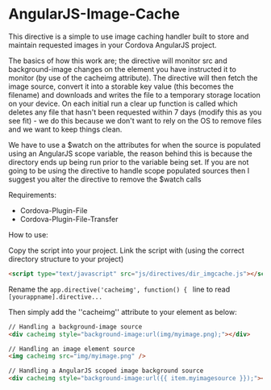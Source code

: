 # AngularJS-Image-Cache
This directive is a simple to use image caching handler built to store and maintain requested images in your Cordova AngularJS project. 

The basics of how this work are; the directive will monitor src and background-image changes on the element you have instructed it to monitor (by use of the cacheimg attribute). The directive will then fetch the image source, convert it into a storable key value (this becomes the filename)  and downloads and writes the file to a temporary storage location on your device. 
On each initial run a clear up function is called which deletes any file that hasn't been requested within 7 days (modify this as you see fit)  - we do this because we don't want to rely on the OS to remove files and we want to keep things clean.

We have to use a $watch on the attributes for when the source is populated using an AngularJS scope variable, the reason behind this is because the directory ends up being run prior to the variable being set. If you are not going to be using the directive to handle scope populated sources then I suggest you alter the directive to remove the $watch calls

Requirements:
- Cordova-Plugin-File
- Cordova-Plugin-File-Transfer

How to use:

Copy the  script into your project.
Link the script with (using the correct directory structure to your project)
```html
<script type="text/javascript" src="js/directives/dir_imgcache.js"></script>
```

Rename the ``app.directive('cacheimg', function() { `` line  to read ``[yourappname].directive...``

Then simply add the  ''cacheimg'' attribute to your element as below:

```html
// Handling a background-image source
<div cacheimg style="background-image:url(img/myimage.png);"></div>

// Handling an image element source
<img cacheimg src="img/myimage.png" />

// Handling a AngularJS scoped image background source
<div cacheimg style="background-image:url({{ item.myimagesource }});"></div>
```

